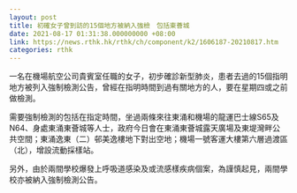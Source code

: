 ```yaml
---
layout: post
title: 初確女子曾到訪的15個地方被納入強檢　包括東薈城
date: 2021-08-17 01:31:38.000000000 +08:00
link: https://news.rthk.hk/rthk/ch/component/k2/1606187-20210817.htm
categories: rthk
---
```


一名在機場航空公司貴賓室任職的女子，初步確診新型肺炎，患者去過的15個指明地方被列入強制檢測公告，曾經在指明時間到過有關地方的人，要在星期四或之前做檢測。

需要強制檢測的包括在指定時間，坐過兩條來往東涌和機場的龍運巴士線S65及N64、身處東涌東薈城等人士，政府今日會在東涌東薈城露天廣場及東堤灣畔公共空間；東涌逸東（二）邨美逸樓地下對出空地；機場一號客運大樓第六層過渡區（北），增設流動採樣站。

另外，由於兩間學校爆發上呼吸道感染及或流感樣疾病個案，為謹慎起見，兩間學校亦被納入強制檢測公告。
